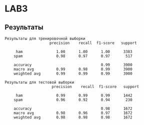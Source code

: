 # LAB3
## Результаты 
    Результаты для тренировочной выборки
                        precision    recall  f1-score   support

         ham               1.00      1.00      1.00      3383
        spam               0.98      0.97      0.97       517

        accuracy                               0.99      3900
        macro avg          0.99      0.98      0.99      3900
        weighted avg       0.99      0.99      0.99      3900

    Результаты для тестовой выборки
                         precision    recall  f1-score   support

         ham               0.99      0.99      0.99      1442
        spam               0.96      0.92      0.94       230

        accuracy                               0.98      1672
        macro avg          0.98      0.96      0.97      1672
        weighted avg       0.98      0.98      0.98      1672
